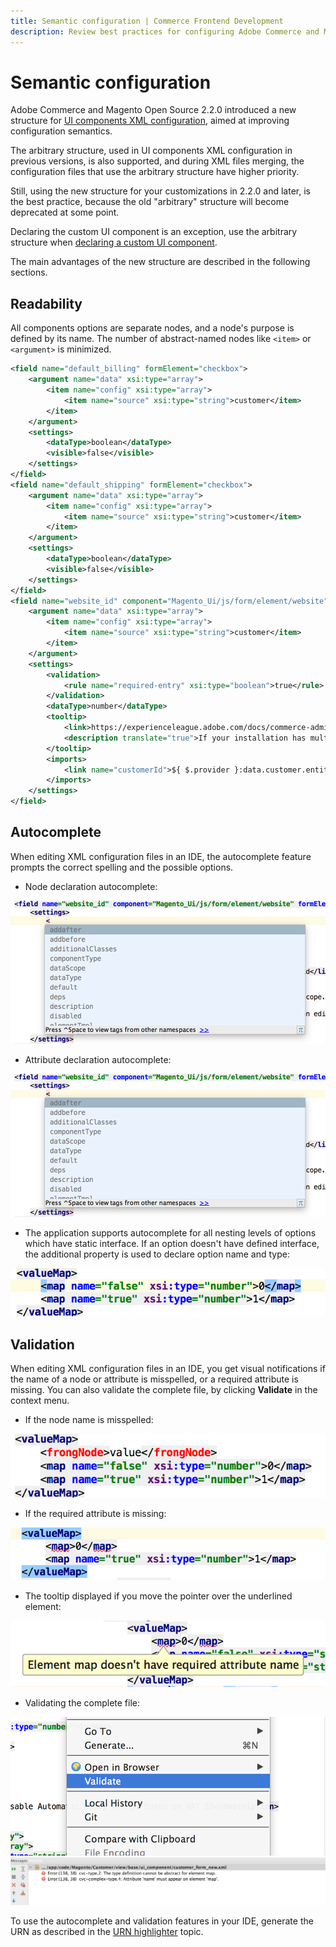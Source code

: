 ```yaml
---
title: Semantic configuration | Commerce Frontend Development
description: Review best practices for configuring Adobe Commerce and Magento Open Source UI components.
---
```


# Semantic configuration

Adobe Commerce and Magento Open Source 2.2.0 introduced a new structure for [UI components XML configuration](xml-declaration.md), aimed at improving configuration semantics.

The arbitrary structure, used in UI components XML configuration in previous versions, is also supported, and during XML files merging, the configuration files that use the arbitrary structure have higher priority.

Still, using the new structure for your customizations in 2.2.0 and later, is the best practice, because the old "arbitrary" structure will become deprecated at some point.

<InlineAlert variant="info" slots="text" />

Declaring the custom UI component is an exception, use the arbitrary structure when [declaring a custom UI component].

The main advantages of the new structure are described in the following sections.

## Readability

All components options are separate nodes, and a node's purpose is defined by its name. The number of abstract-named nodes like `<item>` or `<argument>` is minimized.

```xml
<field name="default_billing" formElement="checkbox">
    <argument name="data" xsi:type="array">
        <item name="config" xsi:type="array">
            <item name="source" xsi:type="string">customer</item>
        </item>
    </argument>
    <settings>
        <dataType>boolean</dataType>
        <visible>false</visible>
    </settings>
</field>
<field name="default_shipping" formElement="checkbox">
    <argument name="data" xsi:type="array">
        <item name="config" xsi:type="array">
            <item name="source" xsi:type="string">customer</item>
        </item>
    </argument>
    <settings>
        <dataType>boolean</dataType>
        <visible>false</visible>
    </settings>
</field>
<field name="website_id" component="Magento_Ui/js/form/element/website" formElement="select">
    <argument name="data" xsi:type="array">
        <item name="config" xsi:type="array">
            <item name="source" xsi:type="string">customer</item>
        </item>
    </argument>
    <settings>
        <validation>
            <rule name="required-entry" xsi:type="boolean">true</rule>
        </validation>
        <dataType>number</dataType>
        <tooltip>
            <link>https://experienceleague.adobe.com/docs/commerce-admin/start/setup/websites-stores-views.html#scope-settings</link>
            <description translate="true">If your installation has multiple websites, you can edit the scope to associate the customer with a specific site.</description>
        </tooltip>
        <imports>
            <link name="customerId">${ $.provider }:data.customer.entity_id</link>
        </imports>
    </settings>
</field>
```

## Autocomplete

When editing XML configuration files in an IDE, the autocomplete feature prompts the correct spelling and the possible options.

*  Node declaration autocomplete:

![node declaration autocomplete](../../_images/ui-components/autocomplete1.png)

*  Attribute declaration autocomplete:

![Attribute declaration autocomplete](../../_images/ui-components/autocomplete1.png)

*  The application supports autocomplete for all nesting levels of options which have static interface. If an option doesn't have defined interface, the additional property is used to declare option name and type:

![no defined interface](../../_images/ui-components/no_type.png)

## Validation

When editing XML configuration files in an IDE, you get visual notifications if the name of a node or attribute is misspelled, or a required attribute is missing. You can also validate the complete file, by clicking **Validate** in the context menu.

*  If the node name is misspelled:

![first_way_ui_components_declaration](../../_images/ui-components/validation1.png)

*  If the required attribute is missing:

![first_way_ui_components_declaration](../../_images/ui-components/validation2.png)

*  The tooltip displayed if you move the pointer over the underlined element:

![first_way_ui_components_declaration](../../_images/ui-components/validation3.png)

*  Validating the complete file:

![first_way_ui_components_declaration](../../_images/ui-components/validation_file.png)
![first_way_ui_components_declaration](../../_images/ui-components/validation_messages.png)

<InlineAlert variant="info" slots="text" />

To use the autocomplete and validation features in your IDE, generate the URN as described in the [URN highlighter] topic.

<!--Link Declarations -->

[declaring a custom UI component]: ../howto/new-component-declaration.md
[URN highlighter]: https://experienceleague.adobe.com/docs/commerce-operations/configuration-guide/cli/urn-highlighter.html
